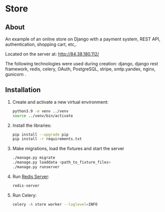 <p align="center">
 <h1>Store</h1>
</p>



## About
An example of an online store on Django with a payment system, REST API, authentication, shopping cart, etc,.

Located on the server at: http://84.38.180.112/

The following technologies were used during creation: django, django rest framework, redis, celery, OAuth, PostgreSQL, stripe, smtp.yandex, nginx, gunicorn .


## Installation

1. Сreate and activate a new virtual environment:
   ```bash
   python3.9 -m venv ../venv
   source ../venv/bin/activate
   ```
   
2. Install the libraries:
   ```bash
   pip install --upgrade pip
   pip install -r requirements.txt
   ```
   
3. Make migrations, load the fixtures and start the server
   ```bash
   ./manage.py migrate
   ./manage.py loaddata <path_to_fixture_files>
   ./manage.py runserver 
   ```
   
4. Run [Redis Server](https://redis.io/docs/getting-started/installation/):
   ```bash
   redis-server
   ```
   
5. Run Celery:
   ```bash
   celery -A store worker --loglevel=INFO
   ```



